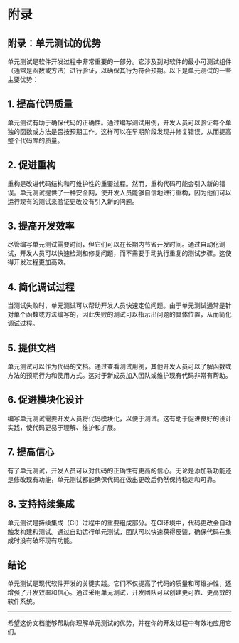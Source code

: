 ﻿# 附录

## 附录：单元测试的优势

单元测试是软件开发过程中非常重要的一部分。它涉及到对软件的最小可测试组件（通常是函数或方法）进行验证，以确保其行为符合预期。以下是单元测试的一些主要优势：

## 1. 提高代码质量

单元测试有助于确保代码的正确性。通过编写测试用例，开发人员可以验证每个单独的函数或方法是否按预期工作。这样可以在早期阶段发现并修复错误，从而提高整个代码库的质量。

## 2. 促进重构

重构是改进代码结构和可维护性的重要过程。然而，重构代码可能会引入新的错误。单元测试提供了一种安全网，使开发人员能够自信地进行重构，因为他们可以运行现有的测试来验证更改没有引入新的问题。

## 3. 提高开发效率

尽管编写单元测试需要时间，但它们可以在长期内节省开发时间。通过自动化测试，开发人员可以快速检测和修复问题，而不需要手动执行重复的测试步骤。这使得开发过程更加高效。

## 4. 简化调试过程

当测试失败时，单元测试可以帮助开发人员快速定位问题。由于单元测试通常是针对单个函数或方法编写的，因此失败的测试可以指示出问题的具体位置，从而简化调试过程。

## 5. 提供文档

单元测试可以作为代码的文档。通过查看测试用例，其他开发人员可以了解函数或方法的预期行为和使用方式。这对于新成员加入团队或维护现有代码非常有帮助。

## 6. 促进模块化设计

编写单元测试需要开发人员将代码模块化，以便于测试。这有助于促进良好的设计实践，使代码更易于理解、维护和扩展。

## 7. 提高信心

有了单元测试，开发人员可以对代码的正确性有更高的信心。无论是添加新功能还是修改现有功能，单元测试都能确保代码在做出更改后仍然保持稳定和可靠。

## 8. 支持持续集成

单元测试是持续集成（CI）过程中的重要组成部分。在CI环境中，代码更改会自动触发构建和测试。通过自动运行单元测试，团队可以快速获得反馈，确保代码在集成时没有破坏现有功能。

## 结论

单元测试是现代软件开发的关键实践。它们不仅提高了代码的质量和可维护性，还增强了开发效率和信心。通过采用单元测试，开发团队可以创建更可靠、更高效的软件系统。

---

希望这份文档能够帮助你理解单元测试的优势，并在你的开发过程中有效地应用它们。

